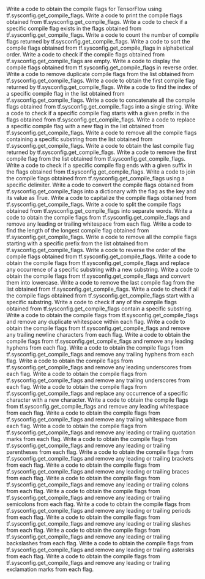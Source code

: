 Write a code to obtain the compile flags for TensorFlow using tf.sysconfig.get_compile_flags.
Write a code to print the compile flags obtained from tf.sysconfig.get_compile_flags.
Write a code to check if a specific compile flag exists in the flags obtained from tf.sysconfig.get_compile_flags.
Write a code to count the number of compile flags returned by tf.sysconfig.get_compile_flags.
Write a code to sort the compile flags obtained from tf.sysconfig.get_compile_flags in alphabetical order.
Write a code to check if the compile flags obtained from tf.sysconfig.get_compile_flags are empty.
Write a code to display the compile flags obtained from tf.sysconfig.get_compile_flags in reverse order.
Write a code to remove duplicate compile flags from the list obtained from tf.sysconfig.get_compile_flags.
Write a code to obtain the first compile flag returned by tf.sysconfig.get_compile_flags.
Write a code to find the index of a specific compile flag in the list obtained from tf.sysconfig.get_compile_flags.
Write a code to concatenate all the compile flags obtained from tf.sysconfig.get_compile_flags into a single string.
Write a code to check if a specific compile flag starts with a given prefix in the flags obtained from tf.sysconfig.get_compile_flags.
Write a code to replace a specific compile flag with a new flag in the list obtained from tf.sysconfig.get_compile_flags.
Write a code to remove all the compile flags containing a specific substring from the list obtained from tf.sysconfig.get_compile_flags.
Write a code to obtain the last compile flag returned by tf.sysconfig.get_compile_flags.
Write a code to remove the first compile flag from the list obtained from tf.sysconfig.get_compile_flags.
Write a code to check if a specific compile flag ends with a given suffix in the flags obtained from tf.sysconfig.get_compile_flags.
Write a code to join the compile flags obtained from tf.sysconfig.get_compile_flags using a specific delimiter.
Write a code to convert the compile flags obtained from tf.sysconfig.get_compile_flags into a dictionary with the flag as the key and its value as True.
Write a code to capitalize the compile flags obtained from tf.sysconfig.get_compile_flags.
Write a code to split the compile flags obtained from tf.sysconfig.get_compile_flags into separate words.
Write a code to obtain the compile flags from tf.sysconfig.get_compile_flags and remove any leading or trailing whitespace from each flag.
Write a code to find the length of the longest compile flag obtained from tf.sysconfig.get_compile_flags.
Write a code to remove all the compile flags starting with a specific prefix from the list obtained from tf.sysconfig.get_compile_flags.
Write a code to reverse the order of the compile flags obtained from tf.sysconfig.get_compile_flags.
Write a code to obtain the compile flags from tf.sysconfig.get_compile_flags and replace any occurrence of a specific substring with a new substring.
Write a code to obtain the compile flags from tf.sysconfig.get_compile_flags and convert them into lowercase.
Write a code to remove the last compile flag from the list obtained from tf.sysconfig.get_compile_flags.
Write a code to check if all the compile flags obtained from tf.sysconfig.get_compile_flags start with a specific substring.
Write a code to check if any of the compile flags obtained from tf.sysconfig.get_compile_flags contain a specific substring.
Write a code to obtain the compile flags from tf.sysconfig.get_compile_flags and remove any duplicate whitespace within each flag.
Write a code to obtain the compile flags from tf.sysconfig.get_compile_flags and remove any trailing newline characters from each flag.
Write a code to obtain the compile flags from tf.sysconfig.get_compile_flags and remove any leading hyphens from each flag.
Write a code to obtain the compile flags from tf.sysconfig.get_compile_flags and remove any trailing hyphens from each flag.
Write a code to obtain the compile flags from tf.sysconfig.get_compile_flags and remove any leading underscores from each flag.
Write a code to obtain the compile flags from tf.sysconfig.get_compile_flags and remove any trailing underscores from each flag.
Write a code to obtain the compile flags from tf.sysconfig.get_compile_flags and replace any occurrence of a specific character with a new character.
Write a code to obtain the compile flags from tf.sysconfig.get_compile_flags and remove any leading whitespace from each flag.
Write a code to obtain the compile flags from tf.sysconfig.get_compile_flags and remove any trailing whitespace from each flag.
Write a code to obtain the compile flags from tf.sysconfig.get_compile_flags and remove any leading or trailing quotation marks from each flag.
Write a code to obtain the compile flags from tf.sysconfig.get_compile_flags and remove any leading or trailing parentheses from each flag.
Write a code to obtain the compile flags from tf.sysconfig.get_compile_flags and remove any leading or trailing brackets from each flag.
Write a code to obtain the compile flags from tf.sysconfig.get_compile_flags and remove any leading or trailing braces from each flag.
Write a code to obtain the compile flags from tf.sysconfig.get_compile_flags and remove any leading or trailing colons from each flag.
Write a code to obtain the compile flags from tf.sysconfig.get_compile_flags and remove any leading or trailing semicolons from each flag.
Write a code to obtain the compile flags from tf.sysconfig.get_compile_flags and remove any leading or trailing periods from each flag.
Write a code to obtain the compile flags from tf.sysconfig.get_compile_flags and remove any leading or trailing slashes from each flag.
Write a code to obtain the compile flags from tf.sysconfig.get_compile_flags and remove any leading or trailing backslashes from each flag.
Write a code to obtain the compile flags from tf.sysconfig.get_compile_flags and remove any leading or trailing asterisks from each flag.
Write a code to obtain the compile flags from tf.sysconfig.get_compile_flags and remove any leading or trailing exclamation marks from each flag.